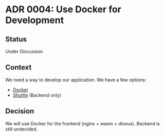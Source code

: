 # ADR 0004: Use Docker for Development

## Status

Under Discussion

## Context

We need a way to develop our application. We have a few options:

- [Docker](https://docker.com)
- [Shuttle](https://www.shuttle.rs) (Backend only)

## Decision

We will use Docker for the frontend (nginx + wasm + dioxus).
Backend is still undecided.
